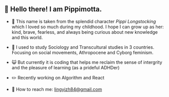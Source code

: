 ## 🍄 Hello there! I am Pippimotta.
- 🧦 This name is taken from the splendid character *Pippi Longstocking* which I loved so much during my childhood.
  I hope I can grow up as her: kind, brave, fearless, and always being curious about new knowledge and this world.

- 🧠 I used to study Sociology and Transcultural studies in 3 countries. Focusing on social movements, Athropocene and Cyborg feminism.
- 😺 But currently it is coding that helps me reclaim the sense of intergrity and the pleasure of learning (as a prideful ADHDer)
- ✏️ Recently working on Algorithm and React
- 🍂 How to reach me: lingyizh84@gmail.com


<!---
pippimotta/pippimotta is a ✨ special ✨ repository because its `README.md` (this file) appears on your GitHub profile.
You can click the Preview link to take a look at your changes.
--->
